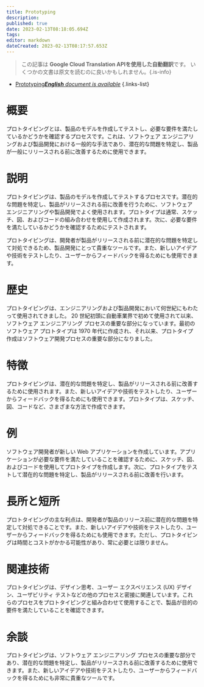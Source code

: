 ```yaml
---
title: Prototyping
description: 
published: true
date: 2023-02-13T08:18:05.694Z
tags: 
editor: markdown
dateCreated: 2023-02-13T08:17:57.653Z
---
```


> この記事は **Google Cloud Translation APIを使用した自動翻訳**です。
いくつかの文書は原文を読むのに良いかもしれません。{.is-info}



- [Prototyping***English** document is available*](/en/Knowledge-base/Dictionary/prototyping)
{.links-list}


# 概要
プロトタイピングとは、製品のモデルを作成してテストし、必要な要件を満たしているかどうかを確認するプロセスです。これは、ソフトウェア エンジニアリングおよび製品開発における一般的な手法であり、潜在的な問題を特定し、製品が一般にリリースされる前に改善するために使用できます。

# 説明
プロトタイピングは、製品のモデルを作成してテストするプロセスです。潜在的な問題を特定し、製品がリリースされる前に改善を行うために、ソフトウェア エンジニアリングや製品開発でよく使用されます。プロトタイプは通常、スケッチ、図、およびコードの組み合わせを使用して作成されます。次に、必要な要件を満たしているかどうかを確認するためにテストされます。

プロトタイピングは、開発者が製品がリリースされる前に潜在的な問題を特定して対処できるため、製品開発にとって貴重なツールです。また、新しいアイデアや技術をテストしたり、ユーザーからフィードバックを得るためにも使用できます。

# 歴史
プロトタイピングは、エンジニアリングおよび製品開発において何世紀にもわたって使用されてきました。 20 世紀初頭に自動車業界で初めて使用されて以来、ソフトウェア エンジニアリング プロセスの重要な部分になっています。最初のソフトウェア プロトタイプは 1970 年代に作成され、それ以来、プロトタイプ作成はソフトウェア開発プロセスの重要な部分になりました。

# 特徴
プロトタイピングは、潜在的な問題を特定し、製品がリリースされる前に改善するために使用されます。また、新しいアイデアや技術をテストしたり、ユーザーからフィードバックを得るためにも使用できます。プロトタイプは、スケッチ、図、コードなど、さまざまな方法で作成できます。

# 例
ソフトウェア開発者が新しい Web アプリケーションを作成しています。アプリケーションが必要な要件を満たしていることを確認するために、スケッチ、図、およびコードを使用してプロトタイプを作成します。次に、プロトタイプをテストして潜在的な問題を特定し、製品がリリースされる前に改善を行います。

# 長所と短所
プロトタイピングの主な利点は、開発者が製品のリリース前に潜在的な問題を特定して対処できることです。また、新しいアイデアや技術をテストしたり、ユーザーからフィードバックを得るためにも使用できます。ただし、プロトタイピングは時間とコストがかかる可能性があり、常に必要とは限りません。

# 関連技術
プロトタイピングは、デザイン思考、ユーザー エクスペリエンス (UX) デザイン、ユーザビリティ テストなどの他のプロセスと密接に関連しています。これらのプロセスをプロトタイピングと組み合わせて使用することで、製品が目的の要件を満たしていることを確認できます。

# 余談
プロトタイピングは、ソフトウェア エンジニアリング プロセスの重要な部分であり、潜在的な問題を特定し、製品がリリースされる前に改善するために使用できます。また、新しいアイデアや技術をテストしたり、ユーザーからフィードバックを得るためにも非常に貴重なツールです。